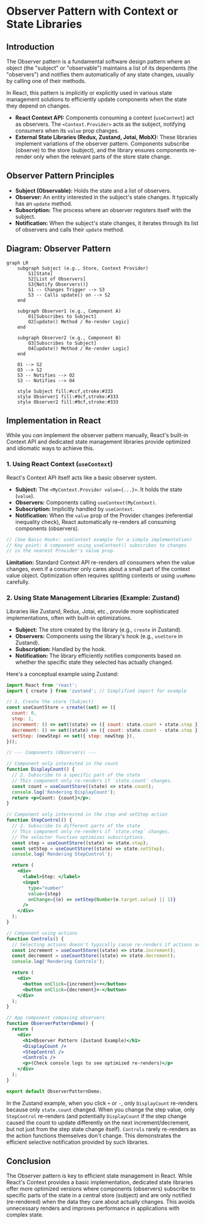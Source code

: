 # Observer Pattern with Context or State Libraries

## Introduction

The Observer pattern is a fundamental software design pattern where an object (the "subject" or "observable") maintains a list of its dependents (the "observers") and notifies them automatically of any state changes, usually by calling one of their methods.

In React, this pattern is implicitly or explicitly used in various state management solutions to efficiently update components when the state they depend on changes.

- **React Context API:** Components consuming a context (`useContext`) act as observers. The `<Context.Provider>` acts as the subject, notifying consumers when its `value` prop changes.
- **External State Libraries (Redux, Zustand, Jotai, MobX):** These libraries implement variations of the observer pattern. Components subscribe (observe) to the store (subject), and the library ensures components re-render only when the relevant parts of the store state change.

## Observer Pattern Principles

- **Subject (Observable):** Holds the state and a list of observers.
- **Observer:** An entity interested in the subject's state changes. It typically has an `update` method.
- **Subscription:** The process where an observer registers itself with the subject.
- **Notification:** When the subject's state changes, it iterates through its list of observers and calls their `update` method.

## Diagram: Observer Pattern

```mermaid
graph LR
    subgraph Subject (e.g., Store, Context Provider)
        S1[State]
        S2[List of Observers]
        S3{Notify Observers()}
        S1 -- Changes Trigger --> S3
        S3 -- Calls update() on --> S2
    end

    subgraph Observer1 (e.g., Component A)
        O1[Subscribes to Subject]
        O2[update() Method / Re-render Logic]
    end
    
    subgraph Observer2 (e.g., Component B)
        O3[Subscribes to Subject]
        O4[update() Method / Re-render Logic]
    end

    O1 --> S2
    O3 --> S2
    S3 -- Notifies --> O2
    S3 -- Notifies --> O4

    style Subject fill:#ccf,stroke:#333
    style Observer1 fill:#9cf,stroke:#333
    style Observer2 fill:#9cf,stroke:#333
```

## Implementation in React

While you *can* implement the observer pattern manually, React's built-in Context API and dedicated state management libraries provide optimized and idiomatic ways to achieve this.

### 1. Using React Context (`useContext`)

React's Context API itself acts like a basic observer system.

- **Subject:** The `<MyContext.Provider value={...}>`. It holds the state (`value`).
- **Observers:** Components calling `useContext(MyContext)`.
- **Subscription:** Implicitly handled by `useContext`.
- **Notification:** When the `value` prop of the Provider changes (referential inequality check), React automatically re-renders all consuming components (observers).

```jsx
// (See Basic Hooks: useContext example for a simple implementation)
// Key point: A component using useContext() subscribes to changes
// in the nearest Provider's value prop.
```

**Limitation:** Standard Context API re-renders *all* consumers when the value changes, even if a consumer only cares about a small part of the context value object. Optimization often requires splitting contexts or using `useMemo` carefully.

### 2. Using State Management Libraries (Example: Zustand)

Libraries like Zustand, Redux, Jotai, etc., provide more sophisticated implementations, often with built-in optimizations.

- **Subject:** The store created by the library (e.g., `create` in Zustand).
- **Observers:** Components using the library's hook (e.g., `useStore` in Zustand).
- **Subscription:** Handled by the hook.
- **Notification:** The library efficiently notifies components based on whether the specific state they selected has actually changed.

Here's a conceptual example using Zustand:

```jsx
import React from 'react';
import { create } from 'zustand'; // Simplified import for example

// 1. Create the store (Subject)
const useCountStore = create((set) => ({
  count: 0,
  step: 1,
  increment: () => set((state) => ({ count: state.count + state.step })),
  decrement: () => set((state) => ({ count: state.count - state.step })),
  setStep: (newStep) => set({ step: newStep }),
}));

// --- Components (Observers) --- 

// Component only interested in the count
function DisplayCount() {
  // 2. Subscribe to a specific part of the state
  // This component only re-renders if `state.count` changes.
  const count = useCountStore((state) => state.count);
  console.log('Rendering DisplayCount');
  return <p>Count: {count}</p>;
}

// Component only interested in the step and setStep action
function StepControl() {
  // 2. Subscribe to different parts of the state
  // This component only re-renders if `state.step` changes.
  // The selector function optimizes subscriptions.
  const step = useCountStore((state) => state.step);
  const setStep = useCountStore((state) => state.setStep);
  console.log('Rendering StepControl');

  return (
    <div>
      <label>Step: </label>
      <input 
        type="number" 
        value={step} 
        onChange={(e) => setStep(Number(e.target.value) || 1)} 
      />
    </div>
  );
}

// Component using actions
function Controls() {
  // Selecting actions doesn't typically cause re-renders if actions are stable
  const increment = useCountStore((state) => state.increment);
  const decrement = useCountStore((state) => state.decrement);
  console.log('Rendering Controls');

  return (
    <div>
      <button onClick={increment}>+</button>
      <button onClick={decrement}>-</button>
    </div>
  );
}

// App component composing observers
function ObserverPatternDemo() {
  return (
    <div>
      <h1>Observer Pattern (Zustand Example)</h1>
      <DisplayCount />
      <StepControl />
      <Controls />
      <p>(Check console logs to see optimized re-renders)</p>
    </div>
  );
}

export default ObserverPatternDemo;
```

In the Zustand example, when you click `+` or `-`, only `DisplayCount` re-renders because only `state.count` changed. When you change the step value, only `StepControl` re-renders (and potentially `DisplayCount` if the step change caused the count to update differently on the next increment/decrement, but not just from the step state change itself). `Controls` rarely re-renders as the action functions themselves don't change. This demonstrates the efficient selective notification provided by such libraries.

## Conclusion

The Observer pattern is key to efficient state management in React. While React's Context provides a basic implementation, dedicated state libraries offer more optimized versions where components (observers) subscribe to specific parts of the state in a central store (subject) and are only notified (re-rendered) when the data they care about actually changes. This avoids unnecessary renders and improves performance in applications with complex state. 